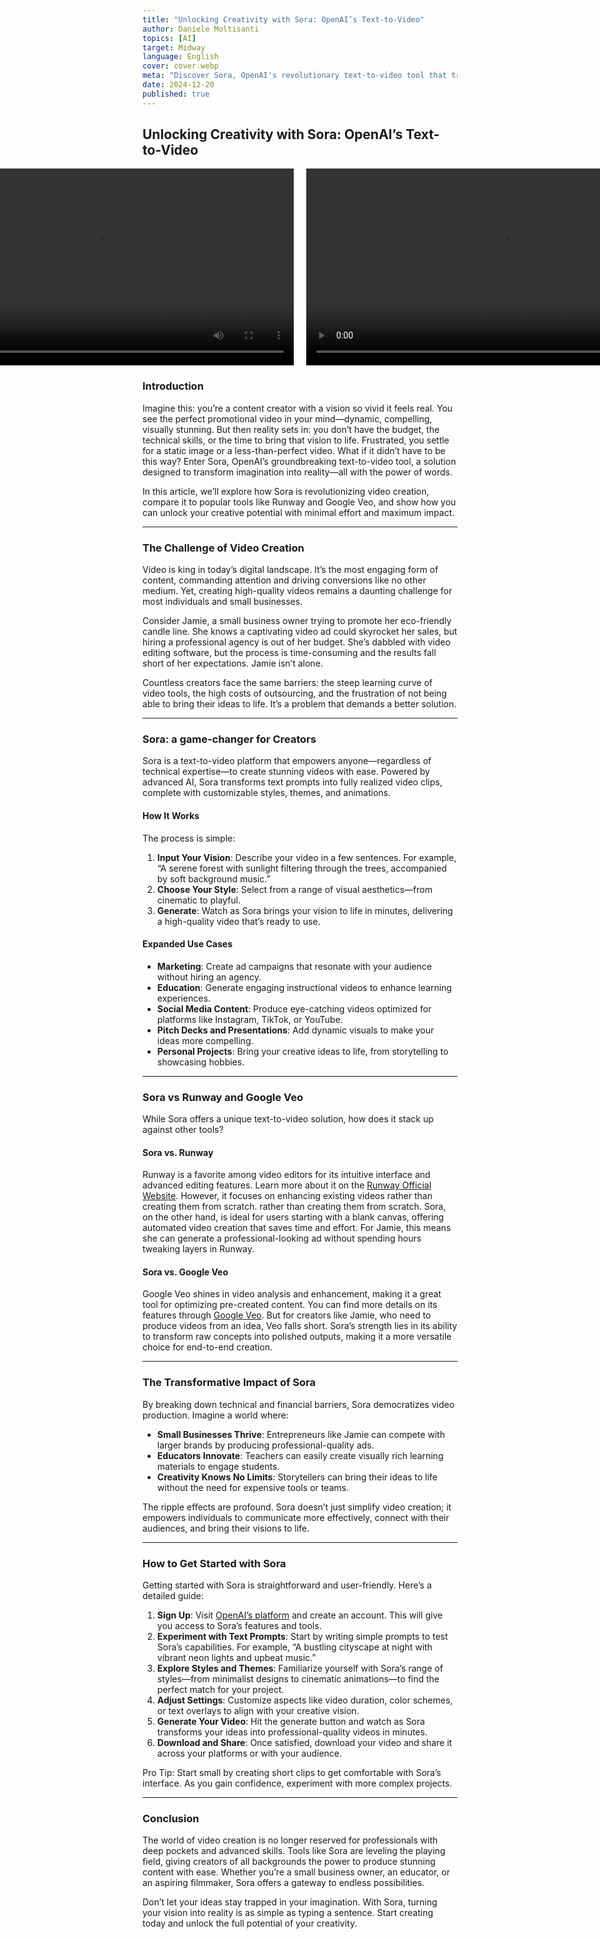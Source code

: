 ```yaml
---
title: "Unlocking Creativity with Sora: OpenAI’s Text-to-Video"
author: Daniele Moltisanti
topics: [AI]
target: Midway
language: English
cover: cover.webp
meta: "Discover Sora, OpenAI's revolutionary text-to-video tool that transforms words into stunning videos. Learn how it works, its benefits, and how to get started today!"
date: 2024-12-20
published: true
---
```




## Unlocking Creativity with Sora: OpenAI’s Text-to-Video

<div style="display: flex; justify-content: center; gap: 20px; align-items: center;">
    <video width="auto" height="315" controls>
        <source src="https://videos.openai.com/vg-assets/assets%2Ftask_01jfxs2vbneara6cj7b2ctqfq2%2Ftask_01jfxs2vbneara6cj7b2ctqfq2_genid_1d83f03d-d6fd-41d4-8b81-76be833ebfed_24_12_25_02_07_075823%2Fvideos%2F00000_617843%2Fmd.mp4?st=2024-12-25T14%3A34%3A23Z&se=2024-12-31T15%3A34%3A23Z&sks=b&skt=2024-12-25T14%3A34%3A23Z&ske=2024-12-31T15%3A34%3A23Z&sktid=a48cca56-e6da-484e-a814-9c849652bcb3&skoid=aa5ddad1-c91a-4f0a-9aca-e20682cc8969&skv=2019-02-02&sv=2018-11-09&sr=b&sp=r&spr=https%2Chttp&sig=5IhStcVrXq0OzKKPYpFmgc9pQavtlMMxPd1FM1vBPas%3D&az=oaivgprodscus" type="video/mp4">
        Your browser does not support the video tag.
    </video>
    <video width="auto" height="315" controls>
        <source src="https://videos.openai.com/vg-assets/assets%2Ftask_01jfyb0th1fzt81gk37mkvcxxp%2Ftask_01jfyb0th1fzt81gk37mkvcxxp_genid_37afb4c9-80f5-4aef-bcda-1d3b2c761103_24_12_25_07_20_020862%2Fvideos%2F00000_881348%2Fmd.mp4?st=2024-12-25T13%3A26%3A39Z&se=2024-12-31T14%3A26%3A39Z&sks=b&skt=2024-12-25T13%3A26%3A39Z&ske=2024-12-31T14%3A26%3A39Z&sktid=a48cca56-e6da-484e-a814-9c849652bcb3&skoid=aa5ddad1-c91a-4f0a-9aca-e20682cc8969&skv=2019-02-02&sv=2018-11-09&sr=b&sp=r&spr=https%2Chttp&sig=Fbhd%2BgjX896jENhTp65Yd6wociOnCxzwmojZr3sLrj0%3D&az=oaivgprodscus" type="video/mp4">
        Your browser does not support the video tag.
    </video>
</div>



### Introduction

Imagine this: you’re a content creator with a vision so vivid it feels real. You see the perfect promotional video in your mind—dynamic, compelling, visually stunning. But then reality sets in: you don’t have the budget, the technical skills, or the time to bring that vision to life. Frustrated, you settle for a static image or a less-than-perfect video. What if it didn’t have to be this way? Enter Sora, OpenAI’s groundbreaking text-to-video tool, a solution designed to transform imagination into reality—all with the power of words.

In this article, we’ll explore how Sora is revolutionizing video creation, compare it to popular tools like Runway and Google Veo, and show how you can unlock your creative potential with minimal effort and maximum impact.

---

### The Challenge of Video Creation

Video is king in today’s digital landscape. It’s the most engaging form of content, commanding attention and driving conversions like no other medium. Yet, creating high-quality videos remains a daunting challenge for most individuals and small businesses.

Consider Jamie, a small business owner trying to promote her eco-friendly candle line. She knows a captivating video ad could skyrocket her sales, but hiring a professional agency is out of her budget. She’s dabbled with video editing software, but the process is time-consuming and the results fall short of her expectations. Jamie isn’t alone.

Countless creators face the same barriers: the steep learning curve of video tools, the high costs of outsourcing, and the frustration of not being able to bring their ideas to life. It’s a problem that demands a better solution.

---

### Sora: a game-changer for Creators

Sora is a text-to-video platform that empowers anyone—regardless of technical expertise—to create stunning videos with ease. Powered by advanced AI, Sora transforms text prompts into fully realized video clips, complete with customizable styles, themes, and animations.

#### How It Works

The process is simple:

1. **Input Your Vision**: Describe your video in a few sentences. For example, “A serene forest with sunlight filtering through the trees, accompanied by soft background music.”
2. **Choose Your Style**: Select from a range of visual aesthetics—from cinematic to playful.
3. **Generate**: Watch as Sora brings your vision to life in minutes, delivering a high-quality video that’s ready to use.

#### Expanded Use Cases

- **Marketing**: Create ad campaigns that resonate with your audience without hiring an agency.
- **Education**: Generate engaging instructional videos to enhance learning experiences.
- **Social Media Content**: Produce eye-catching videos optimized for platforms like Instagram, TikTok, or YouTube.
- **Pitch Decks and Presentations**: Add dynamic visuals to make your ideas more compelling.
- **Personal Projects**: Bring your creative ideas to life, from storytelling to showcasing hobbies.

---

### Sora vs Runway and Google Veo

While Sora offers a unique text-to-video solution, how does it stack up against other tools?

#### Sora vs. Runway

Runway is a favorite among video editors for its intuitive interface and advanced editing features. Learn more about it on the [Runway Official Website](https://runwayml.com). However, it focuses on enhancing existing videos rather than creating them from scratch. rather than creating them from scratch. Sora, on the other hand, is ideal for users starting with a blank canvas, offering automated video creation that saves time and effort. For Jamie, this means she can generate a professional-looking ad without spending hours tweaking layers in Runway.

#### Sora vs. Google Veo

Google Veo shines in video analysis and enhancement, making it a great tool for optimizing pre-created content. You can find more details on its features through [Google Veo](https://deepmind.google/technologies/veo/veo-2/). But for creators like Jamie, who need to produce videos from an idea, Veo falls short. Sora’s strength lies in its ability to transform raw concepts into polished outputs, making it a more versatile choice for end-to-end creation.

---

### The Transformative Impact of Sora

By breaking down technical and financial barriers, Sora democratizes video production. Imagine a world where:

- **Small Businesses Thrive**: Entrepreneurs like Jamie can compete with larger brands by producing professional-quality ads.
- **Educators Innovate**: Teachers can easily create visually rich learning materials to engage students.
- **Creativity Knows No Limits**: Storytellers can bring their ideas to life without the need for expensive tools or teams.

The ripple effects are profound. Sora doesn’t just simplify video creation; it empowers individuals to communicate more effectively, connect with their audiences, and bring their visions to life.

---

### How to Get Started with Sora

Getting started with Sora is straightforward and user-friendly. Here’s a detailed guide:

1. **Sign Up**: Visit [OpenAI’s platform](https://sora.com) and create an account. This will give you access to Sora’s features and tools.
2. **Experiment with Text Prompts**: Start by writing simple prompts to test Sora’s capabilities. For example, “A bustling cityscape at night with vibrant neon lights and upbeat music.”
3. **Explore Styles and Themes**: Familiarize yourself with Sora’s range of styles—from minimalist designs to cinematic animations—to find the perfect match for your project.
4. **Adjust Settings**: Customize aspects like video duration, color schemes, or text overlays to align with your creative vision.
5. **Generate Your Video**: Hit the generate button and watch as Sora transforms your ideas into professional-quality videos in minutes.
6. **Download and Share**: Once satisfied, download your video and share it across your platforms or with your audience.

Pro Tip: Start small by creating short clips to get comfortable with Sora’s interface. As you gain confidence, experiment with more complex projects.

---

### Conclusion

The world of video creation is no longer reserved for professionals with deep pockets and advanced skills. Tools like Sora are leveling the playing field, giving creators of all backgrounds the power to produce stunning content with ease. Whether you’re a small business owner, an educator, or an aspiring filmmaker, Sora offers a gateway to endless possibilities.

Don’t let your ideas stay trapped in your imagination. With Sora, turning your vision into reality is as simple as typing a sentence. Start creating today and unlock the full potential of your creativity.

